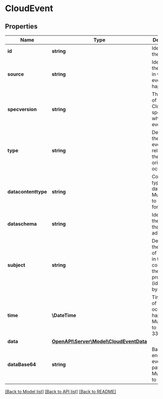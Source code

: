 # CloudEvent

## Properties
Name | Type | Description | Notes
------------ | ------------- | ------------- | -------------
**id** | **string** | Identifies the event. | 
**source** | **string** | Identifies the context in which an event happened. | 
**specversion** | **string** | The version of the CloudEvents specification which the event uses. | 
**type** | **string** | Describes the type of event related to the originating occurrence. | 
**datacontenttype** | **string** | Content type of the data value. Must adhere to RFC 2046 format. | [optional] 
**dataschema** | **string** | Identifies the schema that data adheres to. | [optional] 
**subject** | **string** | Describes the subject of the event in the context of the event producer (identified by source). | [optional] 
**time** | **\DateTime** | Timestamp of when the occurrence happened. Must adhere to RFC 3339. | [optional] 
**data** | [**OpenAPI\Server\Model\CloudEventData**](CloudEventData.md) |  | [optional] 
**dataBase64** | **string** | Base64 encoded event payload. Must adhere to RFC4648. | [optional] 

[[Back to Model list]](../README.md#documentation-for-models) [[Back to API list]](../README.md#documentation-for-api-endpoints) [[Back to README]](../README.md)


